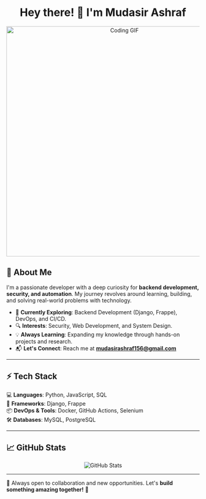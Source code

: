 <h1 align="center">Hey there! 👋 I'm Mudasir Ashraf</h1>

<p align="center">
  <img src="https://cdn.dribbble.com/users/1162077/screenshots/3848914/programmer.gif" width="600" alt="Coding GIF">
</p>

## 🚀 About Me  
I'm a passionate developer with a deep curiosity for **backend development, security, and automation**. My journey revolves around learning, building, and solving real-world problems with technology.

- 🌱 **Currently Exploring**: Backend Development (Django, Frappe), DevOps, and CI/CD.  
- 🔍 **Interests**: Security, Web Development, and System Design.  
- 💡 **Always Learning**: Expanding my knowledge through hands-on projects and research.  
- 📬 **Let's Connect**: Reach me at **mudasirashraf156@gmail.com**  

---

## ⚡ Tech Stack  
💻 **Languages**: Python, JavaScript, SQL  
🚀 **Frameworks**: Django, Frappe  
📦 **DevOps & Tools**: Docker, GitHub Actions, Selenium  
🛠️ **Databases**: MySQL, PostgreSQL  

---

## 📈 GitHub Stats  
<p align="center">
  <img src="https://github-readme-stats.vercel.app/api?username=mudasirashraf&show_icons=true&theme=radical" alt="GitHub Stats">
</p>

---

📌 Always open to collaboration and new opportunities. Let's **build something amazing together!** 🚀  
